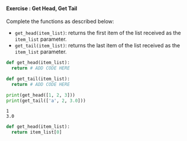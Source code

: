 #### Exercise : Get Head, Get Tail

Complete the functions as described below:
* `get_head(item_list)`: returns the first item of the list received as the `item_list` parameter.
* `get_tail(item_list)`: returns the last item of the list received as the `item_list` parameter.

<include src="inputOutput.md" boilerplate>
<span id="input">

```python
def get_head(item_list):
  return # ADD CODE HERE

def get_tail(item_list):
  return # ADD CODE HERE

print(get_head([1, 2, 3]))
print(get_tail(['a', 2, 3.0]))
```
</span>
<span id="output">

```
1
3.0
```
</span>
</include>

<panel type="seamless" header="%%:bulb: Partial solution%%">

```python
def get_head(item_list):
  return item_list[0]
```

</panel>
